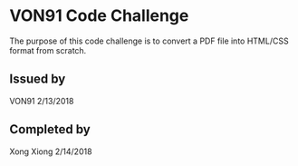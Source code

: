 # VON91 Code Challenge
The purpose of this code challenge is to convert a PDF file into HTML/CSS format from scratch.

## Issued by
VON91
2/13/2018

## Completed by
Xong Xiong
2/14/2018